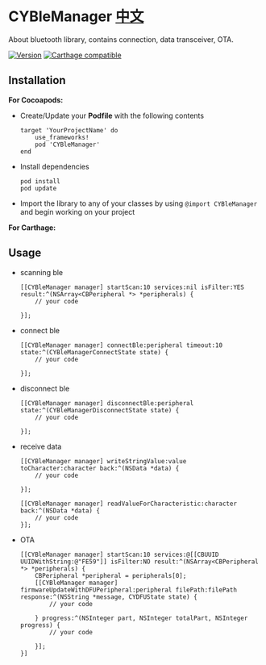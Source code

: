 # CYBleManager  **[中文](README_ch.md)**
About bluetooth library, contains connection, data transceiver, OTA.

[![Version](http://img.shields.io/cocoapods/v/iOSDFULibrary.svg)](http://cocoapods.org/pods/iOSDFULibrary)
[![Carthage compatible](https://img.shields.io/badge/Carthage-compatible-4BC51D.svg?style=flat)](https://github.com/Carthage/Carthage)

## Installation

**For Cocoapods:**

- Create/Update your **Podfile** with the following contents

    ```
    target 'YourProjectName' do
        use_frameworks!
        pod 'CYBleManager'
    end
    ```

- Install dependencies
    
    ```
    pod install
    pod update
    ```

- Import the library to any of your classes by using `@import CYBleManager` and begin working on your project

**For Carthage:**

## Usage

- scanning ble

    ```
    [[CYBleManager manager] startScan:10 services:nil isFilter:YES result:^(NSArray<CBPeripheral *> *peripherals) {
        // your code

    }];
    ```

- connect ble

    ```
    [[CYBleManager manager] connectBle:peripheral timeout:10 state:^(CYBleManagerConnectState state) {
        // your code

    }];
    ```

- disconnect ble

    ```
    [[CYBleManager manager] disconnectBle:peripheral state:^(CYBleManagerDisconnectState state) {
        // your code

    }];
    ```

- receive data

    ```
    [[CYBleManager manager] writeStringValue:value toCharacter:character back:^(NSData *data) {
        // your code

    }];
    ```

    ```
    [[CYBleManager manager] readValueForCharacteristic:character back:^(NSData *data) {
        // your code
    }];
    ```

- OTA

    ```
    [[CYBleManager manager] startScan:10 services:@[[CBUUID UUIDWithString:@"FE59"]] isFilter:NO result:^(NSArray<CBPeripheral *> *peripherals) {
        CBPeripheral *peripheral = peripherals[0];
        [[CYBleManager manager] firmwareUpdateWithDFUPeripheral:peripheral filePath:filePath response:^(NSString *message, CYDFUState state) {
            // your code

        } progress:^(NSInteger part, NSInteger totalPart, NSInteger progress) {
            // your code

        }];
    }]
    ```

    
